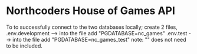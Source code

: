 # Northcoders House of Games API

To to successfully connect to the two databases locally;
create 2 files, 
.env.development --> into the file add "PGDATABASE=nc_games"
.env.test --> into the file add "PGDATABASE=nc_games_test" 
note: "" does not need to be included. 